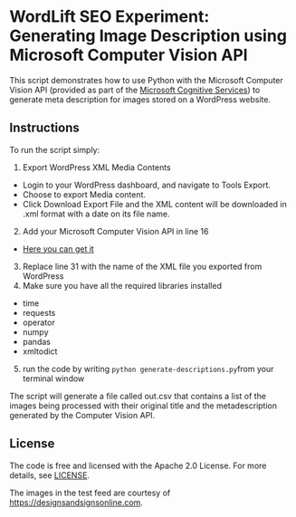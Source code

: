 # WordLift SEO Experiment: Generating Image Description using Microsoft Computer Vision API 
This script demonstrates how to use Python with the Microsoft Computer Vision API (provided as part of the [Microsoft Cognitive Services](https://www.microsoft.com/cognitive-services)) to generate meta description for images stored on a WordPress website.

## Instructions
To run the script simply: 

1. Export WordPress XML Media Contents
  - Login to your WordPress dashboard, and navigate to Tools Export.
  - Choose to export Media content.
  - Click Download Export File and the XML content will be downloaded in .xml format with a date on its file name.
2. Add your Microsoft Computer Vision API in line 16 
  - [Here you can get it](https://www.microsoft.com/cognitive-services/en-us/computer-vision-api)
3. Replace line 31 with the name of the XML file you exported from WordPress
4. Make sure you have all the required libraries installed
  - time 
  - requests
  - operator
  - numpy 
  - pandas
  - xmltodict 
  5. run the code by writing `python generate-descriptions.py`from your terminal window
  
The script will generate a file called out.csv that contains a list of the images being processed with their original title and the metadescription generated by the Computer Vision API.

## License
The code is free and licensed with the Apache 2.0 License. For more details, see
[LICENSE](</LICENSE.md>). 

The images in the test feed are courtesy of https://designsandsignsonline.com.
